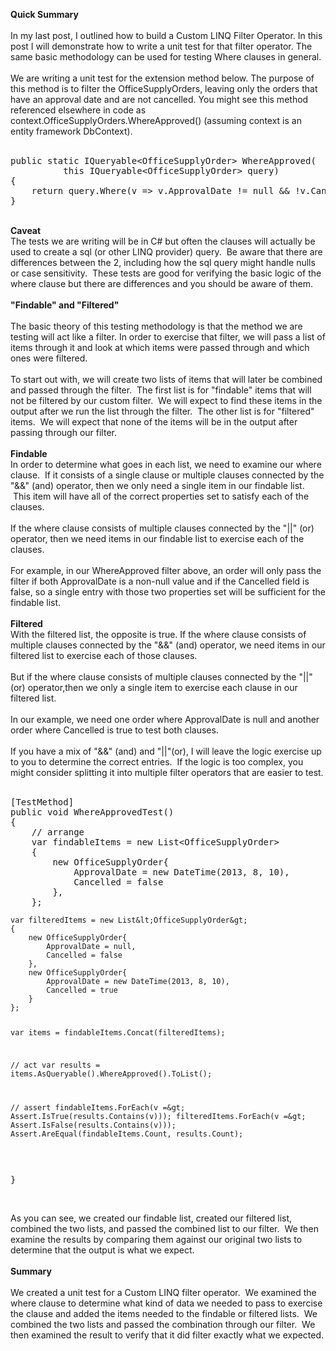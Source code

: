 <html><body><p><b>Quick Summary</b><br />
<br />
In my last post, I outlined how to build a Custom LINQ Filter Operator.  In this post I will demonstrate how to write a unit test for that filter operator.  The same basic methodology can be used for testing Where clauses in general.<br />
<br />
We are writing a unit test for the extension method below.  The purpose of this method is to filter the OfficeSupplyOrders, leaving only the orders that have an approval date and are not cancelled.  You might see this method referenced elsewhere in code as context.OfficeSupplyOrders.WhereApproved() (assuming context is an entity framework DbContext).<br />
<br /></p>
<pre>public static IQueryable&lt;OfficeSupplyOrder&gt; WhereApproved(
          this IQueryable&lt;OfficeSupplyOrder&gt; query)
{
    return query.Where(v =&gt; v.ApprovalDate != null &amp;&amp; !v.Cancelled);
}</pre>
<br />
<b>Caveat</b><br />
The tests we are writing will be in C# but often the clauses will actually be used to create a sql (or other LINQ provider) query. &nbsp;Be aware that there are differences between the 2, including how the sql query might handle nulls or case sensitivity. &nbsp;These tests are good for verifying the basic logic of the where clause but there are differences and you should be aware of them.<br />
<br />
<b>"Findable" and "Filtered"</b><br />
<br />
The basic theory of this testing methodology is that the method we are testing will act like a filter. In order to exercise that filter, we will pass a list of items through it and look at which items were passed through and which ones were filtered.<br />
<br />
To start out with, we will create two lists of items that will later be combined and passed through the filter. &nbsp;The first list is for "findable" items that will not be filtered by our custom filter. &nbsp;We will expect to find these items in the output after we run the list through the filter. &nbsp;The other list is for "filtered" items. &nbsp;We will expect that none of the items will be in the output after passing through our filter.<br />
<br />
<b>Findable</b><br />
In order to determine what goes in each list, we need to examine our where clause. &nbsp;If it consists of a single clause or multiple clauses connected by the "&amp;&amp;" (and) operator, then we only need a single item in our findable list. &nbsp;This item will have all of the correct properties set to satisfy each of the clauses.<br />
<br />
If the where clause consists of multiple clauses connected by the "||" (or) operator, then we need items in our findable list to exercise each of the clauses.<br />
<br />
For example, in our WhereApproved filter above, an order will only pass the filter if both ApprovalDate is a non-null value and if the Cancelled field is false, so a single entry with those two properties set will be sufficient for the findable list.<br />
<br />
<b>Filtered</b><br />
With the filtered list, the opposite is true. If the where clause consists of multiple clauses connected by the "&amp;&amp;" (and) operator, we need items in our filtered list to exercise each of those clauses.<br />
<br />
But if the where clause consists of multiple clauses connected by the "||" (or) operator,then we only a single item to exercise each clause in our filtered list.<br />
<br />
In our example, we need one order where ApprovalDate is null and another order where Cancelled is true to test both clauses.<br />
<br />
If you have a mix of "&amp;&amp;" (and) and "||"(or), I will leave the logic exercise up to you to determine the correct entries. &nbsp;If the logic is too complex, you might consider splitting it into multiple filter operators that are easier to test.<br />
<br />
<pre>[TestMethod]
public void WhereApprovedTest()
{
    // arrange
    var findableItems = new List&lt;OfficeSupplyOrder&gt;
    {
        new OfficeSupplyOrder{ 
            ApprovalDate = new DateTime(2013, 8, 10),
            Cancelled = false
        },
    };
<pre><code>var filteredItems = new List&amp;lt;OfficeSupplyOrder&amp;gt;
{
    new OfficeSupplyOrder{ 
        ApprovalDate = null,
        Cancelled = false
    },
    new OfficeSupplyOrder{ 
        ApprovalDate = new DateTime(2013, 8, 10),
        Cancelled = true
    }
};

var items = findableItems.Concat(filteredItems);

// act
var results = items.AsQueryable().WhereApproved().ToList();

// assert
findableItems.ForEach(v =&amp;gt; Assert.IsTrue(results.Contains(v)));
filteredItems.ForEach(v =&amp;gt; Assert.IsFalse(results.Contains(v)));
Assert.AreEqual(findableItems.Count, results.Count);
</code></pre>
<p>}</pre>
<br />
As you can see, we created our findable list, created our filtered list, combined the two lists, and passed the combined list to our filter.  We then examine the results by comparing them against our original two lists to determine that the output is what we expect.<br />
<br />
<b>Summary</b><br />
<br />
We created a unit test for a Custom LINQ filter operator.  We examined the where clause to determine what kind of data we needed to pass to exercise the clause and added the items needed to the findable or filtered lists.  We combined the two lists and passed the combination through our filter.  We then examined the result to verify that it did filter exactly what we expected.<br />
<br />
<br />
<br /></p>
</body></html>